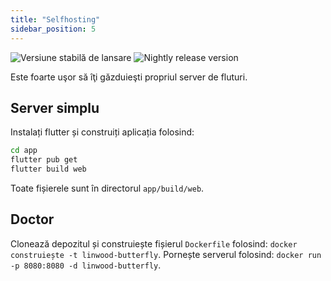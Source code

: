 ```yaml
---
title: "Selfhosting"
sidebar_position: 5
---
```


![Versiune stabilă de lansare](https://img.shields.io/badge/dynamic/yaml?color=c4840d&label=Stable&query=%24.version&url=https%3A%2F%2Fraw.githubusercontent.com%2FLinwoodDev%2Fbutterfly%2Fstable%2Fapp%2Fpubspec.yaml&style=for-the-badge) ![Nightly release version](https://img.shields.io/badge/dynamic/yaml?color=f7d28c&label=Nightly&query=%24.version&url=https%3A%2F%2Fraw.githubusercontent.com%2FLinwoodDev%2Fbutterfly%2Fnightly%2Fapp%2Fpubspec.yaml&style=for-the-badge)

Este foarte uşor să îţi găzduieşti propriul server de fluturi.

## Server simplu

Instalați flutter și construiți aplicația folosind:

```bash
cd app
flutter pub get
flutter build web
```

Toate fișierele sunt în directorul `app/build/web`.

## Doctor

Clonează depozitul și construiește fișierul `Dockerfile` folosind: `docker construiește -t linwood-butterfly`. Pornește serverul folosind: `docker run -p 8080:8080 -d linwood-butterfly`.

